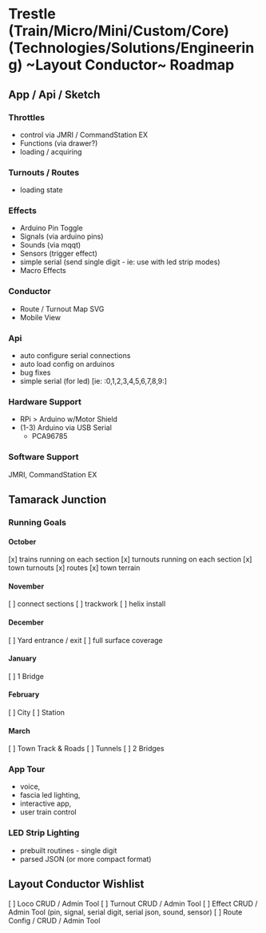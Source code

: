 # Trestle (Train/Micro/Mini/Custom/Core) (Technologies/Solutions/Engineering) ~Layout Conductor~ Roadmap

## App / Api / Sketch

### Throttles

- control via JMRI / CommandStation EX
- Functions (via drawer?)
- loading / acquiring

### Turnouts / Routes

- loading state

### Effects

- Arduino Pin Toggle
- Signals (via arduino pins)
- Sounds (via mqqt)
- Sensors (trigger effect)
- simple serial (send single digit - ie: use with led strip modes)
- Macro Effects

### Conductor

- Route / Turnout Map SVG
- Mobile View

### Api
- auto configure serial connections
- auto load config on arduinos
- bug fixes
- simple serial (for led) [ie: :0,1,2,3,4,5,6,7,8,9:]

### Hardware Support
- RPi > Arduino w/Motor Shield
- (1-3) Arduino via USB Serial
    - PCA96785


### Software Support
JMRI, CommandStation EX

## Tamarack Junction

### Running Goals

#### October
[x] trains running on each section
[x] turnouts running on each section
[x] town turnouts
[x] routes
[x] town terrain

#### November
[ ] connect sections
[ ] trackwork
[ ] helix install

#### December
[ ] Yard entrance / exit
[ ] full surface coverage

#### January
[ ] 1 Bridge

#### February
[ ] City
[ ] Station

#### March
[ ] Town Track & Roads
[ ] Tunnels
[ ] 2 Bridges

### App Tour

- voice, 
- fascia led lighting, 
- interactive app, 
- user train control

### LED Strip Lighting

- prebuilt routines - single digit
- parsed JSON (or more compact format)

## Layout Conductor Wishlist
[ ] Loco CRUD / Admin Tool
[ ] Turnout CRUD / Admin Tool
[ ] Effect CRUD / Admin Tool (pin, signal, serial digit, serial json, sound, sensor)
[ ] Route Config / CRUD / Admin Tool